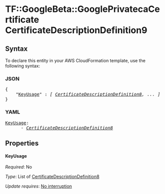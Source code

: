 # TF::GoogleBeta::GooglePrivatecaCertificate CertificateDescriptionDefinition9

## Syntax

To declare this entity in your AWS CloudFormation template, use the following syntax:

### JSON

<pre>
{
    "<a href="#keyusage" title="KeyUsage">KeyUsage</a>" : <i>[ <a href="certificatedescriptiondefinition8.md">CertificateDescriptionDefinition8</a>, ... ]</i>
}
</pre>

### YAML

<pre>
<a href="#keyusage" title="KeyUsage">KeyUsage</a>: <i>
      - <a href="certificatedescriptiondefinition8.md">CertificateDescriptionDefinition8</a></i>
</pre>

## Properties

#### KeyUsage

_Required_: No

_Type_: List of <a href="certificatedescriptiondefinition8.md">CertificateDescriptionDefinition8</a>

_Update requires_: [No interruption](https://docs.aws.amazon.com/AWSCloudFormation/latest/UserGuide/using-cfn-updating-stacks-update-behaviors.html#update-no-interrupt)


